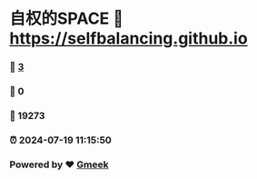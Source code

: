 # 自权的SPACE :link: https://selfbalancing.github.io 
### :page_facing_up: [3](https://selfbalancing.github.io/tag.html) 
### :speech_balloon: 0 
### :hibiscus: 19273 
### :alarm_clock: 2024-07-19 11:15:50 
### Powered by :heart: [Gmeek](https://github.com/Meekdai/Gmeek)
